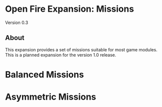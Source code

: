 Open Fire Expansion: Missions
=============================

Version 0.3

## About

This expansion provides a set of missions suitable for most game modules. This is a planned expansion for the version 1.0 release.

# Balanced Missions

# Asymmetric Missions